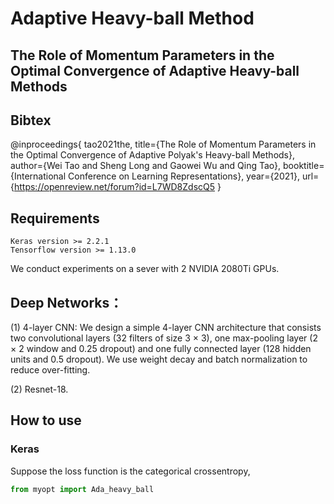 # Adaptive Heavy-ball Method

## The Role of Momentum Parameters in the Optimal Convergence of Adaptive Heavy-ball Methods
## Bibtex
@inproceedings{
tao2021the,
title={The Role of Momentum Parameters in the Optimal Convergence of Adaptive Polyak's Heavy-ball Methods},
author={Wei Tao and Sheng Long and Gaowei Wu and Qing Tao},
booktitle={International Conference on Learning Representations},
year={2021},
url={https://openreview.net/forum?id=L7WD8ZdscQ5
}


## Requirements
    Keras version >= 2.2.1
    Tensorflow version >= 1.13.0

We conduct experiments on a sever with 2 NVIDIA 2080Ti GPUs. 

## Deep Networks：
(1) 4-layer CNN: We design a simple 4-layer CNN architecture that consists two convolutional layers (32 filters of size 3 × 3), one max-pooling layer (2 × 2 window and 0.25 dropout) and one fully connected layer (128 hidden units and 0.5 dropout). We use weight decay and batch normalization to reduce over-fitting.

(2) Resnet-18.


## How to use
### Keras

Suppose the loss function is the categorical crossentropy,

``` python
from myopt import Ada_heavy_ball
